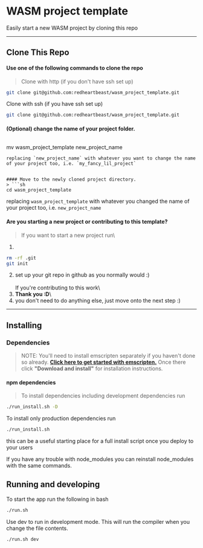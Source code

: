 # WASM project template
Easily start a new WASM project by cloning this repo

-------------------------------------------------------------------------------

## Clone This Repo

#### Use **one** of the following commands to clone the repo
> Clone with http (if you don't have ssh set up)
```sh
git clone git@github.com:redheartbeast/wasm_project_template.git
```
Clone with ssh (if you have ssh set up)
```sh
git clone git@github.com:redheartbeast/wasm_project_template.git
```

#### (Optional) change the name of your project folder.
> ```sh
mv wasm_project_template new_project_name
```
replacing `new_project_name` with whatever you want to change the name of your project too, i.e. `my_fancy_lil_project`


#### Move to the newly cloned project directory.
> ```sh
cd wasm_project_template
```
replacing `wasm_project_template` with whatever you changed the name of your project too, i.e. `new_project_name`

#### Are you starting a new project or contributing to this template?
> If you want to start a new project run\
1)
```sh
rm -rf .git
git init
```
2) set up your git repo in github as you normally would :)\
\
If you're contributing to this work\
1) **Thank you :D**\
2) you don't need to do anything else, just move onto the next step :)

-------------------------------------------------------------------------------

## Installing

### Dependencies
> NOTE: You'll need to install emscripten separately if you haven't done so already.  [**Click here to get started with emscripten.**](https://emscripten.org/docs/getting_started/index.html)  Once there click **"Download and install"** for installation instructions.

#### npm dependencies
> To install dependencies including development dependencies run
```sh
./run_install.sh -D
```
To install only production dependencies run
```sh
./run_install.sh
```
this can be a useful starting place for a full install script once you deploy to your users

If you have any trouble with node_modules you can reinstall node_modules with the same commands.

## Running and developing

To start the app run the following in bash
```sh
./run.sh
```

Use dev to run in development mode.  This will run the compiler when you change the file contents.
```sh
./run.sh dev
```
